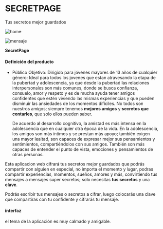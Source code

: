 # SECRETPAGE

Tus secretos mejor guardados

![home](https://user-images.githubusercontent.com/47749039/53777559-cb325c00-3ec7-11e9-813c-0e60bd9409bc.png)

![mensaje](https://user-images.githubusercontent.com/47749039/53777564-d08fa680-3ec7-11e9-8958-9b990530f637.png)

**SecretPage**

#### Definición del producto

- Público Objetivo: Dirigido para jóvenes mayores de 13 años de cualquier género:
  Ideal para todos los jovenes que estan atravesando la etapa de la pubertad y adolescencia, ya que desde la pubertad las relaciones interpersonales son más comunes, donde se busca confianza, consuelo, amor y respeto y es de mucha ayuda tener amigos confidentes que estén viviendo las mismas experiencias y que pueden disminuir las ansiedades de los momentos difíciles. No todos son nuestros amigos; siempre tenemos **mejores amigos** y **secretos que contarles**, que solo ellos pueden saber.

  De acuerdo al desarrollo cognitivo, la amistad es más intensa en la adolescencia que en cualquier otra época de la vida. En la adolescencia, los amigos son más íntimos y se prestan más apoyo; también exigen una mayor lealtad, son capaces de expresar mejor sus pensamientos y sentimientos, compartiéndolos con sus amigos. También son más capaces de entender el punto de vista, emociones y pensamientos de otras personas.

Esta aplicacion web cifrará tus secretos mejor guardados que podrás compartir con alguien en especial, no importa el momento y lugar, podras compartir experiencias, momentos, sueños, amores y más, convirtiendo tus mensajes a mensajes super secretos; solo necesitas **tus secretos** y una **clave**.

Podrás escribir tus mensajes o secretos a cifrar, luego colocarás una clave que compartiras con tu confidente y cifrarás tu mensaje.

#### interfaz

el tema de la aplicación es muy calmado y amigable. 